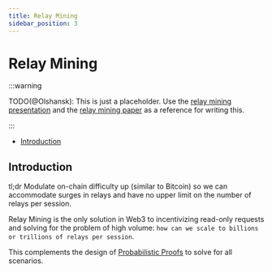 ```yaml
---
title: Relay Mining
sidebar_position: 3
---
```


# Relay Mining <!-- omit in toc -->

:::warning

TODO(@Olshansk): This is just a placeholder. Use the [relay mining presentation](https://docs.google.com/presentation/d/1xlCGzS_oHXJOzvcu-jHZUfmhD3qeVCzc6SUSJijTuJ4/edit#slide=id.p) and
the [relay mining paper](https://arxiv.org/abs/2305.10672) as a reference for writing this.

:::

- [Introduction](#introduction)

## Introduction

tl;dr Modulate on-chain difficulty up (similar to Bitcoin) so we can accommodate
surges in relays and have no upper limit on the number of relays per session.

Relay Mining is the only solution in Web3 to incentivizing read-only requests
and solving for the problem of high volume: `how can we scale to billions or trillions
of relays per session`.

This complements the design of [Probabilistic Proofs](./../protocol/probabilistic_proofs.md)
to solve for all scenarios.
